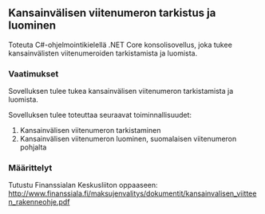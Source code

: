 ## Kansainvälisen viitenumeron tarkistus ja luominen

Toteuta C#-ohjelmointikielellä .NET Core konsolisovellus, joka tukee kansainvälisten viitenumeroiden tarkistamista ja luomista.

### Vaatimukset

Sovelluksen tulee tukea kansainvälisen viitenumeron tarkistamista ja luomista.

Sovelluksen tulee toteuttaa seuraavat toiminnallisuudet:

1. Kansainvälisen viitenumeron tarkistaminen
2. Kansainvälisen viitenumeron luominen, suomalaisen viitenumeron pohjalta

### Määrittelyt

Tutustu Finanssialan Keskusliiton oppaaseen:
http://www.finanssiala.fi/maksujenvalitys/dokumentit/kansainvalisen_viitteen_rakenneohje.pdf
